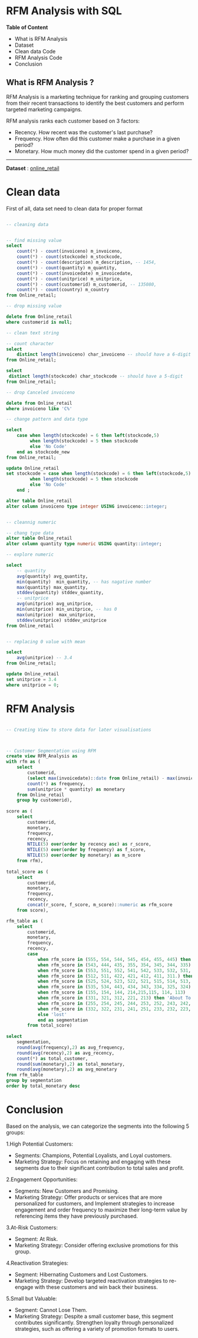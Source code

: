# RFM Analysis with SQL

**Table of Content**
- What is RFM Analysis
- Dataset
- Clean data Code
- RFM Analysis Code
- Conclusion


## What is RFM Analysis ?

RFM Analysis is a marketing technique for ranking and grouping customers from their recent transactions to identify the best customers and perform targeted marketing campaigns.

RFM analysis ranks each customer based on 3 factors:
- Recency. How recent was the customer's last purchase?
- Frequency. How often did this customer make a purchase in a given period?
- Monetary. How much money did the customer spend in a given period?
-------------------------------------------------------------------------------
**Dataset** : [online_retail](https://archive.ics.uci.edu/dataset/502/online+retail+ii)
# Clean data

First of all, data set need to clean data for proper format
 

```sql

-- cleaning data


-- find missing value
select 
	count(*) - count(invoiceno) m_invoiceno,
	count(*) - count(stockcode) m_stockcode,
	count(*) - count(description) m_description, -- 1454,
	count(*) - count(quantity) m_quantity,
	count(*) - count(invoicedate) m_invoicedate,
	count(*) - count(unitprice) m_unitprice,
	count(*) - count(customerid) m_customerid, -- 135080,
	count(*) - count(country) m_country
from Online_retail;

-- drop missing value

delete from Online_retail
where customerid is null;

-- clean text string

-- count character
select 
	distinct length(invoiceno) char_invoiceno -- should have a 6-digit 
from Online_retail;

select 
 distinct length(stockcode) char_stockcode -- should have a 5-digit 
from Online_retail;

-- drop Canceled invoiceno

delete from Online_retail
where invoiceno like 'C%'

-- change pattern and data type 

select 
	case when length(stockcode) = 6 then left(stockcode,5)
		 when length(stockcode) = 5 then stockcode
		 else 'No Code'
	end as stockcode_new
from Online_retail;

update Online_retail
set stockcode = case when length(stockcode) = 6 then left(stockcode,5)
		 when length(stockcode) = 5 then stockcode
		 else 'No Code'
	end ;

alter table Online_retail
alter column invoiceno type integer USING invoiceno::integer;


-- cleannig numeric

-- chang type data
alter table Online_retail
alter column quantity type numeric USING quantity::integer;

-- explore numeric

select
	-- quantity
	avg(quantity) avg_quantity,
	min(quantity)  min_quantity, -- has nagative number
	max(quantity) max_quantity,
	stddev(quantity) stddev_quantity,
	-- unitprice
	avg(unitprice) avg_unitprice,
	min(unitprice) min_unitprice, -- has 0 
	max(unitprice)  max_unitprice, 
	stddev(unitprice) stddev_unitprice
from Online_retail


-- replacing 0 value with mean 

select
	avg(unitprice) -- 3.4 
from Online_retail;

update Online_retail
set unitprice = 3.4 
where unitprice = 0;

```
# RFM Analysis

```sql

-- Creating View to store data for later visualisations



-- Customer Segmentation using RFM 
create view RFM_Analysis as
with rfm as (
	select
		customerid,
		(select max(invoicedate)::date from Online_retail) - max(invoicedate)::date as recency,
		count(*) as frequency,
		sum(unitprice * quantity) as monetary
	from Online_retail
	group by customerid),
	
score as (
	select 
		customerid,
		monetary,
		frequency,
		recency,
		NTILE(5) over(order by recency asc) as r_score,
		NTILE(5) over(order by frequency) as f_score,
		NTILE(5) over(order by monetary) as m_score
	from rfm),
	
total_score as (
	select
		customerid,
		monetary,
		frequency,
		recency,
		concat(r_score, f_score, m_score)::numeric as rfm_score
	from score),

rfm_table as (
	select 
		customerid,
		monetary,
		frequency,
		recency,
		case 
			when rfm_score in (555, 554, 544, 545, 454, 455, 445) then 'Champion'
			when rfm_score in (543, 444, 435, 355, 354, 345, 344, 335) then 'Loyal Customers'
			when rfm_score in (553, 551, 552, 541, 542, 533, 532, 531, 452, 451, 442, 441, 431, 453, 433, 432, 423, 353, 352, 351, 342, 341, 333, 323) then 'Potential Loyalist '
			when rfm_score in (512, 511, 422, 421, 412, 411, 311.) then 'New Customers'
			when rfm_score in (525, 524, 523, 522, 521, 515, 514, 513, 425,424, 413,414,415, 315, 314, 313) then 'Promising'
			when rfm_score in (535, 534, 443, 434, 343, 334, 325, 324) then 'Need Attention'
			when rfm_score in (155, 154, 144, 214,215,115, 114, 113) 	then 'Cannot Lose Them'
			when rfm_score in (331, 321, 312, 221, 213) then 'About To Sleep'
			when rfm_score in (255, 254, 245, 244, 253, 252, 243, 242, 235, 234, 225, 224, 153, 152, 145, 143, 142, 135, 134, 133, 125, 124) then 'At Risk'
			when rfm_score in (332, 322, 231, 241, 251, 233, 232, 223, 222, 132, 123, 122, 212, 211) then 'Hibernating'
			else 'lost'
			end as segmentation
		from total_score)
		
select
	segmentation,
	round(avg(frequency),2) as avg_frequency,
	round(avg(recency),2) as avg_recency,
	count(*) as total_customer,
	round(sum(monetary),2) as total_monetary,
	round(avg(monetary),2) as avg_monetary
from rfm_table
group by segmentation
order by total_monetary desc

```
# Conclusion
Based on the analysis, we can categorize the segments into the following 5 groups:

1.High Potential Customers:
- Segments: Champions, Potential Loyalists, and Loyal customers.
- Marketing Strategy: Focus on retaining and engaging with these segments due to their significant contribution to total sales and profit.

2.Engagement Opportunities:
- Segments: New Customers and Promising.
- Marketing Strategy: Offer products or services that are more personalized for customers, and Implement strategies to increase engagement and order frequency to maximize their long-term value by referencing items they have previously purchased.

3.At-Risk Customers:
- Segment: At Risk.
- Marketing Strategy: Consider offering exclusive promotions for this group.
  
4.Reactivation Strategies:
- Segment: Hibernating Customers and Lost Customers.
- Marketing Strategy: Develop targeted reactivation strategies to re-engage with these customers and win back their business.
  
5.Small but Valuable:
- Segment: Cannot Lose Them.
- Marketing Strategy: Despite a small customer base, this segment contributes significantly. Strengthen loyalty through personalized strategies, such as offering a variety of promotion formats to users.
